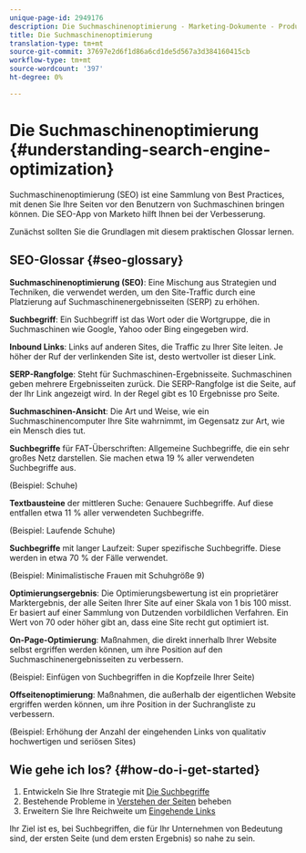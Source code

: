 ```yaml
---
unique-page-id: 2949176
description: Die Suchmaschinenoptimierung - Marketing-Dokumente - Produktdokumentation
title: Die Suchmaschinenoptimierung
translation-type: tm+mt
source-git-commit: 37697e2d6f1d86a6cd1de5d567a3d384160415cb
workflow-type: tm+mt
source-wordcount: '397'
ht-degree: 0%

---
```



# Die Suchmaschinenoptimierung {#understanding-search-engine-optimization}

Suchmaschinenoptimierung (SEO) ist eine Sammlung von Best Practices, mit denen Sie Ihre Seiten vor den Benutzern von Suchmaschinen bringen können. Die SEO-App von Marketo hilft Ihnen bei der Verbesserung.

Zunächst sollten Sie die Grundlagen mit diesem praktischen Glossar lernen.

## SEO-Glossar {#seo-glossary}

**Suchmaschinenoptimierung (SEO)**: Eine Mischung aus Strategien und Techniken, die verwendet werden, um den Site-Traffic durch eine Platzierung auf Suchmaschinenergebnisseiten (SERP) zu erhöhen.

**Suchbegriff**: Ein Suchbegriff ist das Wort oder die Wortgruppe, die in Suchmaschinen wie Google, Yahoo oder Bing eingegeben wird.

**Inbound Links**: Links auf anderen Sites, die Traffic zu Ihrer Site leiten. Je höher der Ruf der verlinkenden Site ist, desto wertvoller ist dieser Link.

**SERP-Rangfolge**: Steht für Suchmaschinen-Ergebnisseite. Suchmaschinen geben mehrere Ergebnisseiten zurück. Die SERP-Rangfolge ist die Seite, auf der Ihr Link angezeigt wird. In der Regel gibt es 10 Ergebnisse pro Seite.

**Suchmaschinen-Ansicht**: Die Art und Weise, wie ein Suchmaschinencomputer Ihre Site wahrnimmt, im Gegensatz zur Art, wie ein Mensch dies tut.

**Suchbegriffe** für FAT-Überschriften: Allgemeine Suchbegriffe, die ein sehr großes Netz darstellen. Sie machen etwa 19 % aller verwendeten Suchbegriffe aus.

(Beispiel: Schuhe)

**Textbausteine** der mittleren Suche: Genauere Suchbegriffe. Auf diese entfallen etwa 11 % aller verwendeten Suchbegriffe.

(Beispiel: Laufende Schuhe)

**Suchbegriffe** mit langer Laufzeit: Super spezifische Suchbegriffe. Diese werden in etwa 70 % der Fälle verwendet.

(Beispiel: Minimalistische Frauen mit Schuhgröße 9)

**Optimierungsergebnis**: Die Optimierungsbewertung ist ein proprietärer Marktergebnis, der alle Seiten Ihrer Site auf einer Skala von 1 bis 100 misst. Er basiert auf einer Sammlung von Dutzenden vorbildlichen Verfahren. Ein Wert von 70 oder höher gibt an, dass eine Site recht gut optimiert ist.

**On-Page-Optimierung**: Maßnahmen, die direkt innerhalb Ihrer Website selbst ergriffen werden können, um ihre Position auf den Suchmaschinenergebnisseiten zu verbessern.

(Beispiel: Einfügen von Suchbegriffen in die Kopfzeile Ihrer Seite)

**Offseitenoptimierung**: Maßnahmen, die außerhalb der eigentlichen Website ergriffen werden können, um ihre Position in der Suchrangliste zu verbessern.

(Beispiel: Erhöhung der Anzahl der eingehenden Links von qualitativ hochwertigen und seriösen Sites)

## Wie gehe ich los? {#how-do-i-get-started}

1. Entwickeln Sie Ihre Strategie mit [Die Suchbegriffe](/help/marketo/product-docs/additional-apps/seo/keywords/seo-understanding-keywords.md)
1. Bestehende Probleme in [Verstehen der Seiten](/help/marketo/product-docs/additional-apps/seo/pages/seo-understanding-pages.md) beheben
1. Erweitern Sie Ihre Reichweite um [Eingehende Links](/help/marketo/product-docs/additional-apps/seo/inbound-links/seo-understanding-inbound-links.md)

Ihr Ziel ist es, bei Suchbegriffen, die für Ihr Unternehmen von Bedeutung sind, der ersten Seite (und dem ersten Ergebnis) so nahe zu sein.
